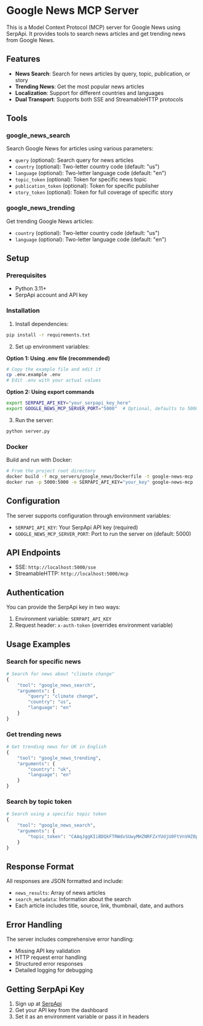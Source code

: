 # Google News MCP Server

This is a Model Context Protocol (MCP) server for Google News using SerpApi. It provides tools to search news articles and get trending news from Google News.

## Features

- **News Search**: Search for news articles by query, topic, publication, or story
- **Trending News**: Get the most popular news articles
- **Localization**: Support for different countries and languages
- **Dual Transport**: Supports both SSE and StreamableHTTP protocols

## Tools

### google_news_search
Search Google News for articles using various parameters:
- `query` (optional): Search query for news articles
- `country` (optional): Two-letter country code (default: "us")
- `language` (optional): Two-letter language code (default: "en")  
- `topic_token` (optional): Token for specific news topic
- `publication_token` (optional): Token for specific publisher
- `story_token` (optional): Token for full coverage of specific story

### google_news_trending
Get trending Google News articles:
- `country` (optional): Two-letter country code (default: "us")
- `language` (optional): Two-letter language code (default: "en")

## Setup

### Prerequisites
- Python 3.11+
- SerpApi account and API key

### Installation

1. Install dependencies:
```bash
pip install -r requirements.txt
```

2. Set up environment variables:

**Option 1: Using .env file (recommended)**
```bash
# Copy the example file and edit it
cp .env.example .env
# Edit .env with your actual values
```

**Option 2: Using export commands**
```bash
export SERPAPI_API_KEY="your_serpapi_key_here"
export GOOGLE_NEWS_MCP_SERVER_PORT="5000"  # Optional, defaults to 5000
```

3. Run the server:
```bash
python server.py
```

### Docker

Build and run with Docker:
```bash
# From the project root directory
docker build -f mcp_servers/google_news/Dockerfile -t google-news-mcp .
docker run -p 5000:5000 -e SERPAPI_API_KEY="your_key" google-news-mcp
```

## Configuration

The server supports configuration through environment variables:

- `SERPAPI_API_KEY`: Your SerpApi API key (required)
- `GOOGLE_NEWS_MCP_SERVER_PORT`: Port to run the server on (default: 5000)

## API Endpoints

- SSE: `http://localhost:5000/sse`
- StreamableHTTP: `http://localhost:5000/mcp`

## Authentication

You can provide the SerpApi key in two ways:
1. Environment variable: `SERPAPI_API_KEY`
2. Request header: `x-auth-token` (overrides environment variable)

## Usage Examples

### Search for specific news
```python
# Search for news about "climate change"
{
    "tool": "google_news_search",
    "arguments": {
        "query": "climate change",
        "country": "us",
        "language": "en"
    }
}
```

### Get trending news
```python
# Get trending news for UK in English
{
    "tool": "google_news_trending", 
    "arguments": {
        "country": "uk",
        "language": "en"
    }
}
```

### Search by topic token
```python
# Search using a specific topic token
{
    "tool": "google_news_search",
    "arguments": {
        "topic_token": "CAAqJggKIiBDQkFTRWdvSUwyMHZNRFZxYUdjU0FtVnVHZ0pWVXlnQVAB"
    }
}
```

## Response Format

All responses are JSON formatted and include:
- `news_results`: Array of news articles
- `search_metadata`: Information about the search
- Each article includes title, source, link, thumbnail, date, and authors

## Error Handling

The server includes comprehensive error handling:
- Missing API key validation
- HTTP request error handling  
- Structured error responses
- Detailed logging for debugging

## Getting SerpApi Key

1. Sign up at [SerpApi](https://serpapi.com/)
2. Get your API key from the dashboard
3. Set it as an environment variable or pass it in headers